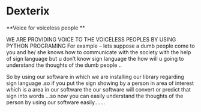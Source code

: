 # Dexterix
**Voice for voiceless people **

WE ARE PROVIDING VOICE TO THE VOICELESS PEOPLES BY USING PYTHON PROGRAMING 
For example – lets suppose a dumb people come to you and he/ she knows how to communicate with the society with the help of sign language but u don’t know  sign  language the how will u going to understand the thoughts  of the dumb people ..

So by using our software in which we are installing our library regarding sign language .so if you put the sign showing by a person in area of interest which is a area in our software the our software will convert or predict that sign into words …so now you can easily  understand the thoughts of the person by using our software easily……. 

